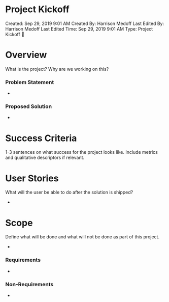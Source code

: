 # Project Kickoff

Created: Sep 29, 2019 9:01 AM
Created By: Harrison Medoff
Last Edited By: Harrison Medoff
Last Edited Time: Sep 29, 2019 9:01 AM
Type: Project Kickoff 🚀

# Overview

What is the project? Why are we working on this? 

### Problem Statement

- 

### Proposed Solution

- 

# Success Criteria

1-3 sentences on what success for the project looks like. Include metrics and qualitative descriptors if relevant. 

# User Stories

What will the user be able to do after the solution is shipped? 

- 

# Scope

Define what will be done and what will not be done as part of this project.  

- 

### Requirements

- 

### Non-Requirements

-